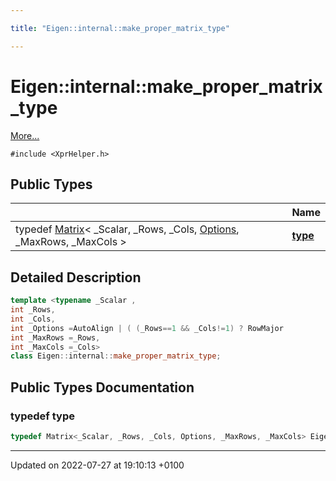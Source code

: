 ```yaml
---

title: "Eigen::internal::make_proper_matrix_type"

---
```


# Eigen::internal::make_proper_matrix_type



 [More...](#detailed-description)


`#include <XprHelper.h>`

## Public Types

|                | Name           |
| -------------- | -------------- |
| typedef <a href="http://example.org/classes/classeigen_1_1matrix/">Matrix</a>< _Scalar, _Rows, _Cols, <a href="http://example.org/classes/classeigen_1_1internal_1_1make__proper__matrix__type/#enumvalue-options">Options</a>, _MaxRows, _MaxCols > | **[type](http://example.org/classes/classeigen_1_1internal_1_1make__proper__matrix__type/#typedef-type)**  |

## Detailed Description

```cpp
template <typename _Scalar ,
int _Rows,
int _Cols,
int _Options =AutoAlign | ( (_Rows==1 && _Cols!=1) ? RowMajor                          : (_Cols==1 && _Rows!=1) ? ColMajor                          : EIGEN_DEFAULT_MATRIX_STORAGE_ORDER_OPTION ),
int _MaxRows =_Rows,
int _MaxCols =_Cols>
class Eigen::internal::make_proper_matrix_type;
```

## Public Types Documentation

### typedef type

```cpp
typedef Matrix<_Scalar, _Rows, _Cols, Options, _MaxRows, _MaxCols> Eigen::internal::make_proper_matrix_type< _Scalar, _Rows, _Cols, _Options, _MaxRows, _MaxCols >::type;
```


-------------------------------

Updated on 2022-07-27 at 19:10:13 +0100